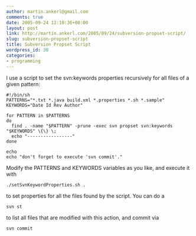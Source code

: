 ```yaml
---
author: martin.ankerl@gmail.com
comments: true
date: 2005-09-24 12:10:36+00:00
layout: post
link: http://martin.ankerl.com/2005/09/24/subversion-propset-script/
slug: subversion-propset-script
title: Subversion Propset Script
wordpress_id: 30
categories:
- programming
---
```



	

I use a script to set the svn:keywords properties recursively for all files of a given pattern:


	
    
    #!/bin/sh
    PATTERNS="*.txt *.java build.xml *.properties *.sh *.sample"
    KEYWORDS="Date Id Rev Author"
    
    for PATTERN in $PATTERNS
    do
      find . -name "$PATTERN" -prune -exec svn propset svn:keywords "$KEYWORDS" \{\} \;
      echo "-----------------"
    done
    
    echo
    echo "don't forget to execute 'svn commit'."


	

Modify the PATTERNS and KEYWORDS variables as you like, and execute it with


	
    
    ./setSvnKeywordProperties.sh .


	

to set properties for all the files found by the script. You can do a


	
    
    svn st


	

to list all files that are modified with this action, and commit via


	
    
    svn commit
